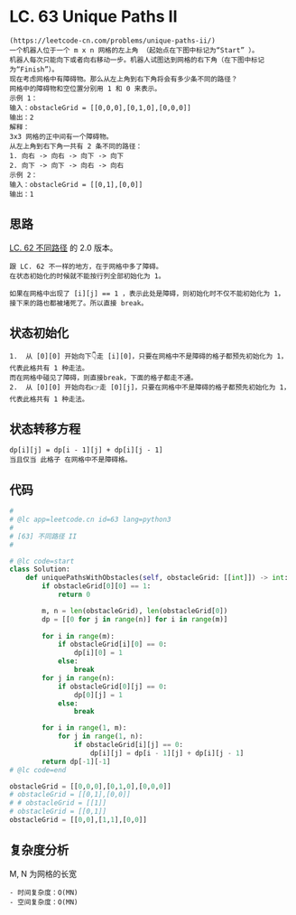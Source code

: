 LC. 63 Unique Paths II
====

    (https://leetcode-cn.com/problems/unique-paths-ii/)
    一个机器人位于一个 m x n 网格的左上角 （起始点在下图中标记为“Start” ）。
    机器人每次只能向下或者向右移动一步。机器人试图达到网格的右下角（在下图中标记为“Finish”）。
    现在考虑网格中有障碍物。那么从左上角到右下角将会有多少条不同的路径？
    网格中的障碍物和空位置分别用 1 和 0 来表示。
    示例 1：
    输入：obstacleGrid = [[0,0,0],[0,1,0],[0,0,0]]
    输出：2
    解释：
    3x3 网格的正中间有一个障碍物。
    从左上角到右下角一共有 2 条不同的路径：
    1. 向右 -> 向右 -> 向下 -> 向下
    2. 向下 -> 向下 -> 向右 -> 向右
    示例 2：
    输入：obstacleGrid = [[0,1],[0,0]]
    输出：1

## 思路

[LC. 62 不同路径](https://github.com/PearlCoastal/VSCode_GitOn/blob/master/DynamicProcessing/62.%E4%B8%8D%E5%90%8C%E8%B7%AF%E5%BE%84.md) 的 2.0 版本。

    跟 LC. 62 不一样的地方，在于网格中多了障碍。
    在状态初始化的时候就不能按行列全部初始化为 1。

    如果在网格中出现了 [i][j] == 1 ，表示此处是障碍，则初始化时不仅不能初始化为 1， 接下来的路也都被堵死了。所以直接 break。

## 状态初始化

    1.  从 [0][0] 开始向下👇走 [i][0]，只要在网格中不是障碍的格子都预先初始化为 1， 代表此格共有 1 种走法。
    而在网格中碰见了障碍，则直接break，下面的格子都走不通。
    2.  从 [0][0] 开始向右👉走 [0][j]，只要在网格中不是障碍的格子都预先初始化为 1， 代表此格共有 1 种走法。

## 状态转移方程
    dp[i][j] = dp[i - 1][j] + dp[i][j - 1]
    当且仅当 此格子 在网格中不是障碍格。

## 代码
```python
#
# @lc app=leetcode.cn id=63 lang=python3
#
# [63] 不同路径 II
#

# @lc code=start
class Solution:
    def uniquePathsWithObstacles(self, obstacleGrid: [[int]]) -> int:
        if obstacleGrid[0][0] == 1:
            return 0

        m, n = len(obstacleGrid), len(obstacleGrid[0])
        dp = [[0 for j in range(n)] for i in range(m)]
        
        for i in range(m):
            if obstacleGrid[i][0] == 0:
                dp[i][0] = 1
            else:
                break
        for j in range(n):
            if obstacleGrid[0][j] == 0:
                dp[0][j] = 1
            else:
                break

        for i in range(1, m):
            for j in range(1, n):
                if obstacleGrid[i][j] == 0:
                    dp[i][j] = dp[i - 1][j] + dp[i][j - 1]  
        return dp[-1][-1]
# @lc code=end

obstacleGrid = [[0,0,0],[0,1,0],[0,0,0]]
# obstacleGrid = [[0,1],[0,0]]
# # obstacleGrid = [[1]]
# obstacleGrid = [[0,1]]
obstacleGrid = [[0,0],[1,1],[0,0]]
```

## 复杂度分析
M, N 为网格的长宽

    - 时间复杂度：O(MN)
    - 空间复杂度：O(MN)
